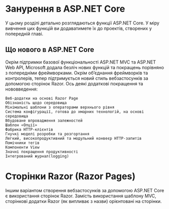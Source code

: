 # Занурення в ASP.NET Core

У цьому розділі детально розглядаються функції ASP.NET Core. У міру вивчення цих функцій ви додаватимете їх до проектів, створених у попередній главі.

## Що нового в ASP.NET Core

Окрім підтримки базової функціональності ASP.NET MVC та ASP.NET Web API, Microsoft додала безліч нових функцій та покращень порівняно з попередніми фреймворками. Окрім об’єднання фреймворків та контролерів, тепер підтримується новий стиль вебзастосунків за допомогою сторінок Razor. Ось деякі додаткові покращення та нововведення:

    Веб-додатки на основі Razor Page
    Обізнаність щодо середовища
    Мінімальні шаблони з операторами верхнього рівня
    Система конфігурації, готова до хмарних технологій, на основі середовища
    Вбудоване впровадження залежностей
    Шаблон «Опції»
    Фабрика HTTP-клієнтів
    Гнучкі моделі розробки та розгортання
    Легкий, високопродуктивний та модульний конвеєр HTTP-запитів
    Помічники тегів
    Компоненти View
    Значні покращення продуктивності
    Інтегрований журнал(logging)


# Сторінки Razor (Razor Pages)

Іншим варіантом створення вебзастосунків за допомогою ASP.NET Core є використання сторінок Razor. Замість використання шаблону MVC, сторінкові додатки Razor (як випливає з назви) орієнтовані на сторінки.
